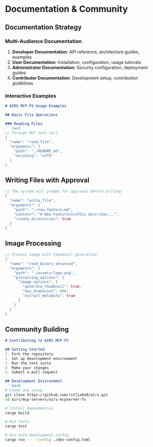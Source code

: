 # Documentation & Community

## **Documentation Strategy**

### **Multi-Audience Documentation**
1. **Developer Documentation**: API reference, architecture guides, examples
2. **User Documentation**: Installation, configuration, usage tutorials
3. **Administrator Documentation**: Security configuration, deployment guides
4. **Contributor Documentation**: Development setup, contribution guidelines

### **Interactive Examples**
```markdown
# AIRS MCP-FS Usage Examples

## Basic File Operations

### Reading Files
```rust
// Through MCP tool call
{
  "name": "read_file",
  "arguments": {
    "path": "./README.md",
    "encoding": "utf8"
  }
}
```

## Writing Files with Approval
```rust
// The system will prompt for approval before writing
{
  "name": "write_file", 
  "arguments": {
    "path": "./new-feature.md",
    "content": "# New Feature\n\nThis describes...",
    "create_directories": true
  }
}
```

## Image Processing
```rust
// Process image with thumbnail generation
{
  "name": "read_binary_advanced",
  "arguments": {
    "path": "./assets/logo.png",
    "processing_options": {
      "image_options": {
        "generate_thumbnail": true,
        "max_dimension": 800,
        "extract_metadata": true
      }
    }
  }
}
```

## **Community Building**
```markdown
# Contributing to AIRS MCP-FS

## Getting Started
1. Fork the repository
2. Set up development environment
3. Run the test suite
4. Make your changes
5. Submit a pull request

## Development Environment
```bash
# Clone and setup
git clone https://github.com/rstlix0x0/airs.git
cd airs/mcp-servers/airs-mcpserver-fs

# Install dependencies
cargo build

# Run tests
cargo test

# Run with development config
cargo run -- --config ./dev-config.toml
```
